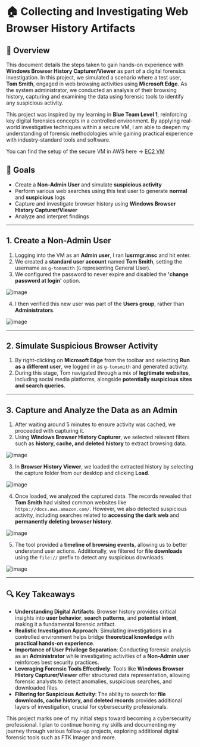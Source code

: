 # 🏠 Collecting and Investigating Web Browser History Artifacts

## 📖 Overview
This document details the steps taken to gain hands-on experience with **Windows Browser History Capturer/Viewer** as part of a digital forensics investigation. In this project, we simulated a scenario where a test user, **Tom Smith**, engaged in web browsing activities using **Microsoft Edge**. As the system administrator, we conducted an analysis of their browsing history, capturing and examining the data using forensic tools to identify any suspicious activity.

This project was inspired by my learning in **Blue Team Level 1**, reinforcing key digital forensics concepts in a controlled environment. By applying real-world investigative techniques within a secure VM, I am able to deepen my understanding of forensic methodologies while gaining practical experience with industry-standard tools and software.

You can find the setup of the secure VM in AWS here -> [EC2 VM](https://github.com/wilbcn/DigitalForensics/blob/main/AWS-SecureVM/README.md)

## 🎯 Goals
- Create a **Non-Admin User** and simulate **suspicious activity**
- Perform various web searches using this test user to generate **normal** and **suspicious** logs
- Capture and investigate browser history using **Windows Browser History Capturer/Viewer**
- Analyze and interpret findings

---

## **1. Create a Non-Admin User**
1. Logging into the VM as an **Admin user**, I ran **lusrmgr.msc** and hit enter.
2. We created a **standard user account** named **Tom Smith**, setting the username as `g-tomsmith` (`G` representing General User).
3. We configured the password to never expire and disabled the **'change password at login'** option.

![image](https://github.com/user-attachments/assets/f18fb8fe-b96c-466e-9cca-6ac74c158509)

4. I then verified this new user was part of the **Users group**, rather than **Administrators**.

![image](https://github.com/user-attachments/assets/ed795615-cf42-4c87-bd93-a9271ca16f5f)

---

## **2. Simulate Suspicious Browser Activity**
1. By right-clicking on **Microsoft Edge** from the toolbar and selecting **Run as a different user**, we logged in as `g-tomsmith` and generated activity.
2. During this stage, Tom navigated through a mix of **legitimate websites**, including social media platforms, alongside **potentially suspicious sites and search queries**.

---

## **3. Capture and Analyze the Data as an Admin**
1. After waiting around 5 minutes to ensure activity was cached, we proceeded with capturing it.
2. Using **Windows Browser History Capturer**, we selected relevant filters such as **history, cache, and deleted history** to extract browsing data.

![image](https://github.com/user-attachments/assets/4be0e1e9-23ca-4a26-aa53-6c4f6d259c34)

3. In **Browser History Viewer**, we loaded the extracted history by selecting the capture folder from our desktop and clicking **Load**.

![image](https://github.com/user-attachments/assets/3ee1ce8f-d079-4fb3-a433-cd614ec09026)

4. Once loaded, we analyzed the captured data. The records revealed that **Tom Smith** had visited common websites like `https://docs.aws.amazon.com/`. However, we also detected suspicious activity, including searches related to **accessing the dark web** and **permanently deleting browser history**.

![image](https://github.com/user-attachments/assets/51c98060-c8b1-444e-8184-0a43f210aec2)

5. The tool provided a **timeline of browsing events**, allowing us to better understand user actions. Additionally, we filtered for **file downloads** using the `file://` prefix to detect any suspicious downloads.

![image](https://github.com/user-attachments/assets/7cb82c5e-ca0c-4d3c-b496-d2ce1d3f5ed5)

---

## **🔍 Key Takeaways**
- **Understanding Digital Artifacts**: Browser history provides critical insights into **user behavior**, **search patterns**, and **potential intent**, making it a fundamental forensic artifact.
- **Realistic Investigation Approach**: Simulating investigations in a controlled environment helps bridge **theoretical knowledge** with **practical hands-on experience**.
- **Importance of User Privilege Separation**: Conducting forensic analysis as an **Administrator** while investigating activities of a **Non-Admin user** reinforces best security practices.
- **Leveraging Forensic Tools Effectively**: Tools like **Windows Browser History Capturer/Viewer** offer structured data representation, allowing forensic analysts to detect anomalies, suspicious searches, and downloaded files.
- **Filtering for Suspicious Activity**: The ability to search for **file downloads, cache history, and deleted records** provides additional layers of investigation, crucial for cybersecurity professionals.

This project marks one of my initial steps toward becoming a cybersecurity professional. I plan to continue honing my skills and documenting my journey through various follow-up projects, exploring additional digital forensic tools such as FTK Imager and more.
